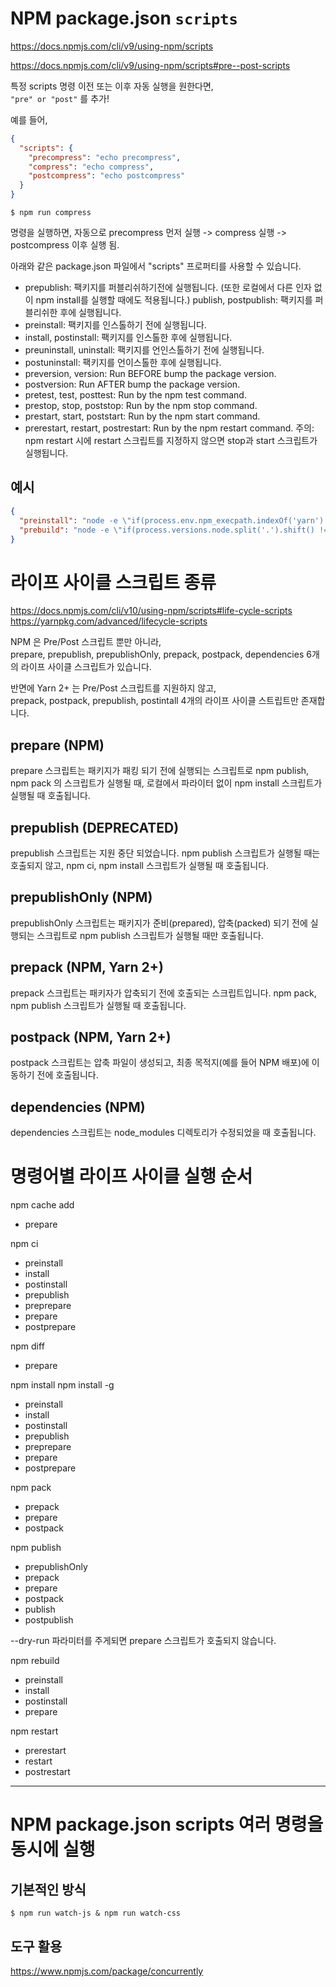 # NPM package.json `scripts`

https://docs.npmjs.com/cli/v9/using-npm/scripts

https://docs.npmjs.com/cli/v9/using-npm/scripts#pre--post-scripts

특정 scripts 명령 이전 또는 이후 자동 실행을 원한다면,  
`"pre" or "post"` 를 추가!

예를 들어,

```json
{
  "scripts": {
    "precompress": "echo precompress",
    "compress": "echo compress",
    "postcompress": "echo postcompress"
  }
}
```

```
$ npm run compress
```

명령을 실행하면, 자동으로 precompress 먼저 실행 -> compress 실행 -> postcompress 이후 실행 됨.

아래와 같은 package.json 파일에서 "scripts" 프로퍼티를 사용할 수 있습니다.

- prepublish: 팩키지를 퍼블리쉬하기전에 실행됩니다. (또한 로컬에서 다른 인자 없이 npm install를 실행할 때에도 적용됩니다.)
  publish, postpublish: 팩키지를 퍼블리쉬한 후에 실행됩니다.
- preinstall: 팩키지를 인스톨하기 전에 실행됩니다.
- install, postinstall: 팩키지를 인스톨한 후에 실행됩니다.
- preuninstall, uninstall: 팩키지를 언인스톨하기 전에 실행됩니다.
- postuninstall: 팩키지를 언이스톨한 후에 실행됩니다.
- preversion, version: Run BEFORE bump the package version.
- postversion: Run AFTER bump the package version.
- pretest, test, posttest: Run by the npm test command.
- prestop, stop, poststop: Run by the npm stop command.
- prestart, start, poststart: Run by the npm start command.
- prerestart, restart, postrestart: Run by the npm restart command. 주의: npm restart 시에 restart 스크립트를 지정하지 않으면 stop과 start 스크립트가 실행됩니다.

## 예시

```json
{
  "preinstall": "node -e \"if(process.env.npm_execpath.indexOf('yarn') === -1) throw new Error('use Yarn, no NPM')\"",
  "prebuild": "node -e \"if(process.versions.node.split('.').shift() !== '16') throw new Error('Node.js 버전 확인 필요!')\""
}
```

# 라이프 사이클 스크립트 종류

https://docs.npmjs.com/cli/v10/using-npm/scripts#life-cycle-scripts
https://yarnpkg.com/advanced/lifecycle-scripts

NPM 은 Pre/Post 스크립트 뿐만 아니라,  
prepare, prepublish, prepublishOnly, prepack, postpack, dependencies 6개의 라이프 사이클 스크립트가 있습니다.

반면에 Yarn 2+ 는 Pre/Post 스크립트를 지원하지 않고,  
prepack, postpack, prepublish, postintall 4개의 라이프 사이클 스트립트만 존재합니다.

## prepare (NPM)

prepare 스크립트는 패키지가 패킹 되기 전에 실행되는 스크립트로 npm publish, npm pack 의 스크립트가 실행될 때, 로컬에서 파라이터 없이 npm install 스크립트가 실행될 때 호출됩니다.

## prepublish (DEPRECATED)

prepublish 스크립트는 지원 중단 되었습니다. npm publish 스크립트가 실행될 때는 호출되지 않고, npm ci, npm install 스크립트가 실행될 때 호출됩니다.

## prepublishOnly (NPM)

prepublishOnly 스크립트는 패키지가 준비(prepared), 압축(packed) 되기 전에 실행되는 스크립트로 npm publish 스크립트가 실행될 때만 호출됩니다.

## prepack (NPM, Yarn 2+)

prepack 스크립트는 패키자가 압축되기 전에 호출되는 스크립트입니다. npm pack, npm publish 스크립트가 실행될 때 호출됩니다.

## postpack (NPM, Yarn 2+)

postpack 스크립트는 압축 파일이 생성되고, 최종 목적지(예를 들어 NPM 배포)에 이동하기 전에 호출됩니다.

## dependencies (NPM)

dependencies 스크립트는 node_modules 디렉토리가 수정되었을 때 호출됩니다.

# 명령어별 라이프 사이클 실행 순서

npm cache add

- prepare

npm ci

- preinstall
- install
- postinstall
- prepublish
- preprepare
- prepare
- postprepare

npm diff

- prepare

npm install
npm install -g

- preinstall
- install
- postinstall
- prepublish
- preprepare
- prepare
- postprepare

npm pack

- prepack
- prepare
- postpack

npm publish

- prepublishOnly
- prepack
- prepare
- postpack
- publish
- postpublish

--dry-run 파라미터를 주게되면 prepare 스크립트가 호출되지 않습니다.

npm rebuild

- preinstall
- install
- postinstall
- prepare

npm restart

- prerestart
- restart
- postrestart

---

# NPM package.json scripts 여러 명령을 동시에 실행

## 기본적인 방식

```
$ npm run watch-js & npm run watch-css
```

## 도구 활용

https://www.npmjs.com/package/concurrently
